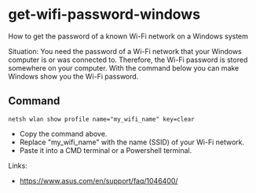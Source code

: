 # get-wifi-password-windows
How to get the password of a known Wi-Fi network on a Windows system

Situation:
You need the password of a Wi-Fi network that your Windows computer is or was connected to.
Therefore, the Wi-Fi password is stored somewhere on your computer.
With the command below you can make Windows show you the Wi-Fi password.

## Command
```
netsh wlan show profile name="my_wifi_name" key=clear
```
- Copy the command above.
- Replace "my_wifi_name" with the name (SSID) of your Wi-Fi network.
- Paste it into a CMD terminal or a Powershell terminal.

Links:
- https://www.asus.com/en/support/faq/1046400/
